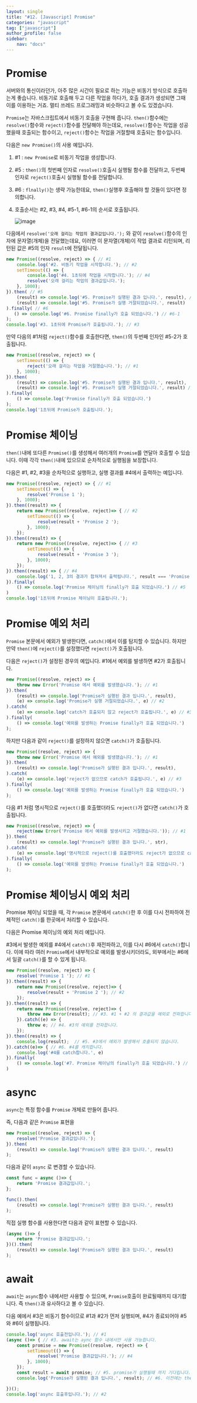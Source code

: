 ```yaml
---
layout: single
title: "#12. [Javascript] Promise"
categories: "javascript"
tag: ["javascript"]
author_profile: false
sidebar: 
    nav: "docs"
---
```


# Promise

서버와의 통신이라던가, 아주 많은 시간이 필요로 하는 기능은 비동기 방식으로 호출하는게 좋습니다. 비동기로 호출해 두고 다른 작업을 하다가, 호출 결과가 생성되면 그때 이를 이용하는 거죠. 멀티 쓰레드 프로그래밍과 비슷하다고 볼 수도 있겠습니다.

`Promise`는 자바스크립트에서 비동기 호출을 구현해 줍니다. `then()`함수에는 `resolve()`함수와 `reject()`함수를 전달해야 하는데요, `resolve()`함수는 작업을 성공했을때 호출되는 함수이고, `reject()`함수는 작업을 거절할때 호출되는 함수입니다.

다음은 `new Promise()`의 사용 예입니다.

1. #1 : `new Promise`로 비동기 작업을 생성합니다.
2. #5 : `then()`의 첫번째 인자로 `resolve()`호출시 실행될 함수를 전달하고, 두번째 인자로 `reject()`호출시 실행될 함수를 전달합니다.
3. #6 : `flnally()`는 생략 가능한데요, `then()`실행후 호출해야 할 것들이 있다면 정의합니다.
4. 호출순서는 #2, #3, #4, #5-1, #6-1의 순서로 호출됩니다.

    ![image](https://github.com/user-attachments/assets/ca4a2464-71d3-4ac0-8cb0-a112ac7c0325)

다음에서 `resolve('오래 걸리는 작업의 결과값입니다.');` 와 같이 `resolve()`함수의 인자에 문자열(개체)을 전달했는데요, 이러면 이 문자열(개체)이 작업 결과로 리턴되며, 리턴된 값은 #5의 인자 `result`에 전달됩니다.

```javascript
new Promise((resolve, reject) => { // #1
    console.log('#2. 비동기 작업을 시작합니다.'); // #2
    setTimeout(() => {
        console.log('#4. 1초뒤에 작업을 시작합니다.'); // #4
        resolve('오래 걸리는 작업의 결과값입니다.'); 
    }, 1000);
}).then( // #5
    (result) => console.log('#5. Promise가 실행된 결과 입니다.', result), // #5-1
    (result) => console.log('#5. Promise가 실행 거절되었습니다.', result)
).finally( // #6
   () => console.log('#6. Promise finally가 호출 되었습니다.') // #6-1
);
console.log('#3. 1초뒤에 Promise가 호출됩니다.'); // #3
```

만약 다음의 #1처럼 `reject()`함수를 호출한다면, `then()`의 두번째 인자인 #5-2가 호출됩니다.

```javascript
new Promise((resolve, reject) => { 
    setTimeout(() => {
        reject('오래 걸리는 작업을 거절했습니다.'); // #1
    }, 1000);
}).then(
    (result) => console.log('#5. Promise가 실행된 결과 입니다.', result), 
    (result) => console.log('#5. Promise가 실행 거절되었습니다.', result) // #5-2
).finally(
    () => console.log('Promise finally가 호출 되었습니다.') 
);
console.log('1초뒤에 Promise가 호출됩니다.'); 
```

# Promise 체이닝

`then()`내에 또다른 `Promise()`를 생성해서 여러개의 `Promise`를 연달아 호출할 수 있습니다. 이때 각각 `then()`내에 있으므로 순차적으로 실행됨을 보장합니다.

다음은 #1, #2, #3을 순차적으로 실행하고, 실행 결과를 #4에서 출력하는 예입니다.

```javascript
new Promise((resolve, reject) => { // #1
    setTimeout(() => {
        resolve('Promise 1 '); 
    }, 1000);
}).then((result) => {
    return new Promise((resolve, reject)=> { // #2
        setTimeout(() => {
            resolve(result + 'Promise 2 '); 
        }, 1000);  
    });
}).then((result) => {
    return new Promise((resolve, reject)=> { // #3
        setTimeout(() => {
            resolve(result + 'Promise 3 '); 
        }, 1000);  
    });
}).then((result) => { // #4
    console.log('1, 2, 3의 결과가 합쳐져서 출력됩니다.', result === 'Promise 1 Promise 2 Promise 3 '); 
}).finally(
    () => console.log('Promise 체이닝의 finally가 호출 되었습니다.') // #5
)
console.log('1초뒤에 Promise 체이닝이 호출됩니다.'); 
```

# Promise 예외 처리

`Promise` 본문에서 예외가 발생한다면, `catch()`에서 이를 탐지할 수 있습니다. 하지만 만약 `then()`에 `reject()`를 설정했다면 `reject()`가 호출됩니다.

다음은 `reject()`가 설정된 경우의 예입니다. #1에서 예외를 발생하면 #2가 호출됩니다.

```javascript
new Promise((resolve, reject) => {
    throw new Error('Promise 에서 예외를 발생했습니다.'); // #1
}).then(
    (result) => console.log('Promise가 실행된 결과 입니다.', result),
    (e) => console.log('Promise가 실행 거절되었습니다.', e) // #2
).catch(
    (e) => console.log('catch가 호출되지 않고 reject가 호출됩니다.', e) // #3
).finally(
    () => console.log('예외를 발생하는 Promise finally가 호출 되었습니다.') 
);
```

하지만 다음과 같이 `reject()`를 설정하지 않으면 `catch()`가 호출됩니다.

```javascript
new Promise((resolve, reject) => {
    throw new Error('Promise 에서 예외를 발생했습니다.'); // #1
}).then(
    (result) => console.log('Promise가 실행된 결과 입니다.', result),
).catch(
    (e) => console.log('reject가 없으므로 catch가 호출됩니다.', e) // #3
).finally(
    () => console.log('예외를 발생하는 Promise finally가 호출 되었습니다.') 
);
```

다음 #1 처럼 명시적으로 `reject()`를 호출했더라도 `reject()`가 없다면 `catch()`가 호출됩니다.

```javascript
new Promise((resolve, reject) => {
    reject(new Error('Promise 에서 예외를 발생시키고 거절했습니다.')); // #1
}).then(
    (result) => console.log('Promise가 실행된 결과 입니다.', str),
).catch(
    (e) => console.log('명시적으로 reject()를 호출했더라도 reject가 없으므로 catch가 호출됩니다.', e) // #2
).finally(
    () => console.log('예외를 발생하는 Promise finally가 호출 되었습니다.')
);
```

# Promise 체이닝시 예외 처리

Promise 체이닝 되었을 때, 각 `Promise` 본문에서 `catch()`한 후 이를 다시 전파하여 전체적인 `catch()`를 한곳에서 처리할 수 있습니다.

다음은 Promise 체이닝의 예외 처리 예입니다.

#3에서 발생한 예외를 #4에서 `catch()`후 재전파하고, 이를 다시 #6에서 `catch()`합니다. 이에 따라 여러 `Promise`에서 내부적으로 예외를 발생시키더라도, 외부에서는 #6에서 일괄 `catch()`를 할 수 있게 됩니다.

```javascript
new Promise((resolve, reject) => {
    resolve('Promise 1 '); // #1
}).then((result) => {
    return new Promise((resolve, reject)=> {
        resolve(result + 'Promise 2 '); // #2
    });
}).then((result) => {
    return new Promise((resolve, reject)=> {
        throw new Error(result); // #3. #1 + #2 의 결과값을 예외로 전파합니다.
    }).catch((e) => { 
        throw e; // #4. #3의 예외를 전파합니다.
    });
}).then((result) => {
    console.log(result);  // #5. #3에서 예외가 발생해서 호출되지 않습니다.
}).catch((e)=> { // #6. #4를 캐치합니다.
    console.log('#4를 catch합니다.', e) 
}).finally(
    () => console.log('#7. Promise 체이닝의 finally가 호출 되었습니다.') // #8
)
```

# async

`async`는 특정 함수를 `Promise` 개체로 만들어 줍니다.

즉, 다음과 같은 `Promise` 표현을

```javascript
new Promise((resolve, reject) => {
    resolve('Promise 결과값입니다.'); 
}).then(
    (result) => console.log('Promise가 실행된 결과 입니다.', result)
);
```

다음과 같이 `async` 로 변경할 수 있습니다.

```javascript
const func = async ()=> {
    return 'Promise 결과값입니다.'; 
};

func().then(
    (result) => console.log('Promise가 실행된 결과 입니다.', result)
);
```

직접 실행 함수를 사용한다면 다음과 같이 표현할 수 있습니다.

```javascript
(async ()=> {
    return 'Promise 결과값입니다.'; 
})().then(
    (result) => console.log('Promise가 실행된 결과 입니다.', result)
);
```

# await

`await`는 `async`함수 내에서만 사용할 수 있으며, `Promise`호출이 완료될때까지 대기합니다. 즉 `then()`과 유사하다고 볼 수 있습니다.

다음 예에서 #3은 비동기 함수이므로 #1과 #2가 먼저 실행되며, #4가 종료되어야 #5와 #6이 실행됩니다.

```javascript
console.log('async 호출전입니다.'); // #1
(async ()=> { // #3. await는 aync 함수 내에서만 사용 가능합니다.
    const promise = new Promise((resolve, reject) => {
        setTimeout(() => {
            resolve('Promise 결과값입니다.'); // #4
        }, 1000);
    });
    const result = await promise; // #5. promise가 실행될때 까지 기다립니다.
    console.log('Promise가 실행된 결과 입니다.', result); // #6. 이전에는 then()에서 작성했습니다.

})();
console.log('async 호출후입니다.'); // #2
```

